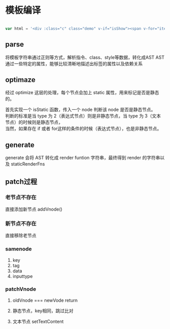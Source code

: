 # 模板编译

````js

var html = '<div :class="c" class="demo" v-if="isShow"><span v-for="item in sz">{{item}}</span></div>';
````

## parse

将模板字符串通过正则等方式，解析指令、class、style等数据，转化成AST
AST 通过一些特定的属性，能够比较清晰地描述出标签的属性以及依赖关系

## optimaze

经过 optimize 这层的处理，每个节点会加上 static 属性，用来标记是否是静态的。

首先实现一个 isStatic 函数，传入一个 node 判断该 node 是否是静态节点。  
判断的标准是当 type 为 2（表达式节点）则是非静态节点，当 type 为 3（文本节点）的时候则是静态节点，  
当然，如果存在 if 或者 for这样的条件的时候（表达式节点），也是非静态节点。

## generate

generate 会将 AST 转化成 render funtion 字符串，最终得到 render 的字符串以及 staticRenderFns

## patch过程

### 老节点不存在

直接添加新节点
addVnode()

### 新节点不存在

直接移除老节点

### samenode

1. key
2. tag
3. data
4. inputtype

### patchVnode

1. oldVnode === newVode  return

2. 静态节点，key相同，跳过比对

3. 文本节点 setTextContent